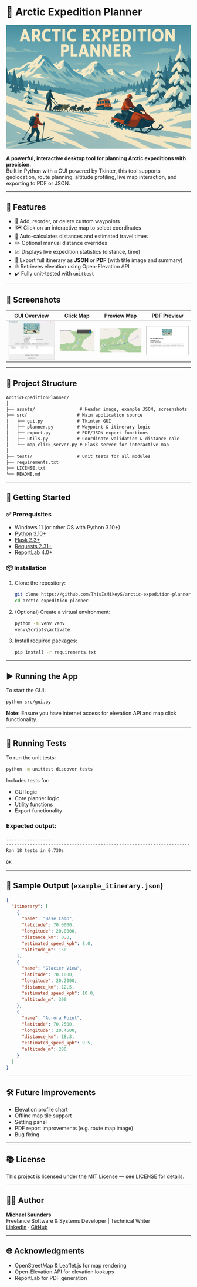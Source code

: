 ﻿
# 🧭 Arctic Expedition Planner
![Title Card](assets/screenshots/aep-thumbnail.png)

**A powerful, interactive desktop tool for planning Arctic expeditions with precision.**  
Built in Python with a GUI powered by Tkinter, this tool supports geolocation, route planning, altitude profiling, live map interaction, and exporting to PDF or JSON.

---

## 🌟 Features

- 📍 Add, reorder, or delete custom waypoints
- 🗺️ Click on an interactive map to select coordinates
- 🧮 Auto-calculates distances and estimated travel times
- ✏️ Optional manual distance overrides
- 📈 Displays live expedition statistics (distance, time)
- 🧾 Export full itinerary as **JSON** or **PDF** (with title image and summary)
- 🌐 Retrieves elevation using Open-Elevation API
- ✔️ Fully unit-tested with `unittest`

---

## 📸 Screenshots

| GUI Overview | Click Map | Preview Map | PDF Preview |
|-------------|-----------|-----------|----------------|
| ![Main GUI](assets/screenshots/main-gui-screenshot.png) | ![Map Click](assets/screenshots/click-map-screenshot.png) | ![Preview Map](assets/screenshots/preview-map-screenshot.png) | ![PDF Export](assets/screenshots/pdf-screenshot.png) |

---

## 📁 Project Structure

```
ArcticExpeditionPlanner/
│
├── assets/                 # Header image, example JSON, screenshots
├── src/                   # Main application source
│   ├── gui.py             # Tkinter GUI
│   ├── planner.py         # Waypoint & itinerary logic
│   ├── export.py          # PDF/JSON export functions
│   ├── utils.py           # Coordinate validation & distance calc
│   └── map_click_server.py # Flask server for interactive map
│
├── tests/                 # Unit tests for all modules
├── requirements.txt
├── LICENSE.txt
└── README.md
```

---

## 🚀 Getting Started

### ✅ Prerequisites

- Windows 11 (or other OS with Python 3.10+)
- [Python 3.10+](https://www.python.org/downloads/)
- [Flask 2.3+](https://flask.palletsprojects.com/en/stable/installation/)
- [Requests 2.31+](https://pypi.org/project/requests/)
- [ReportLab 4.0+](https://pypi.org/project/reportlab/)

### 📦 Installation

1. Clone the repository:
   ```bash
   git clone https://github.com/ThisIsMikeyS/arctic-expedition-planner.git
   cd arctic-expedition-planner
   ```

2. (Optional) Create a virtual environment:
   ```bash
   python -m venv venv
   venv\Scripts\activate
   ```

3. Install required packages:
   ```bash
   pip install -r requirements.txt
   ```

---

## ▶️ Running the App

To start the GUI:
```bash
python src/gui.py
```

**Note:** Ensure you have internet access for elevation API and map click functionality.

---

## 🧪 Running Tests

To run the unit tests:
```bash
python -m unittest discover tests
```

Includes tests for:
- GUI logic
- Core planner logic
- Utility functions
- Export functionality

### Expected output:
```
..................
----------------------------------------------------------------------
Ran 18 tests in 0.730s

OK
```

---

## 💾 Sample Output (`example_itinerary.json`)
```json
{
  "itinerary": [
    {
      "name": "Base Camp",
      "latitude": 70.0000,
      "longitude": 20.0000,
      "distance_km": 0.0,
      "estimated_speed_kph": 8.0,
      "altitude_m": 150
    },
    {
      "name": "Glacier View",
      "latitude": 70.1000,
      "longitude": 20.2000,
      "distance_km": 12.5,
      "estimated_speed_kph": 10.0,
      "altitude_m": 300
    },
    {
      "name": "Aurora Point",
      "latitude": 70.2500,
      "longitude": 20.4500,
      "distance_km": 18.3,
      "estimated_speed_kph": 9.5,
      "altitude_m": 280
    }
  ]
}
```

---

## 🛠️ Future Improvements

- Elevation profile chart
- Offline map tile support
- Setting panel
- PDF report improvements (e.g. route map image)
- Bug fixing

---

## 📚 License

This project is licensed under the MIT License — see [LICENSE](LICENSE) for details.

---

## 🧑‍💻 Author

**Michael Saunders**  
Freelance Software & Systems Developer | Technical Writer  
[LinkedIn](https://www.linkedin.com/in/michael-saunders-805785128/) · [GitHub](https://github.com/ThisIsMikeyS)

---

## 🌐 Acknowledgments

- OpenStreetMap & Leaflet.js for map rendering
- Open-Elevation API for elevation lookups
- ReportLab for PDF generation
